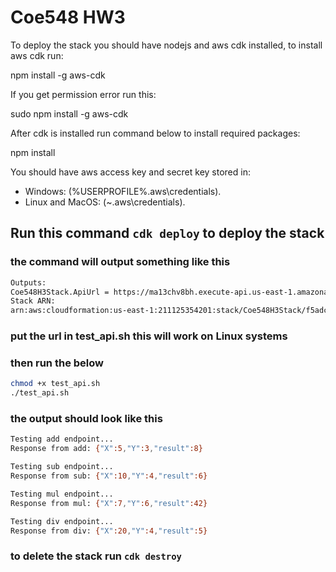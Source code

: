 # Coe548 HW3

To deploy the stack you should have nodejs and aws cdk installed, to install aws cdk run:

npm install -g aws-cdk

If you get permission error run this:

sudo npm install -g aws-cdk

After cdk is installed run command below to install required packages:

npm install

You should have aws access key and secret key stored in:

- Windows: (%USERPROFILE%\.aws\credentials).
- Linux and MacOS: (~\.aws\credentials).

## Run this command `cdk deploy` to deploy the stack

### the command will output something like this

```sh
Outputs:
Coe548H3Stack.ApiUrl = https://ma13chv8bh.execute-api.us-east-1.amazonaws.com
Stack ARN:
arn:aws:cloudformation:us-east-1:211125354201:stack/Coe548H3Stack/f5adc5d0-9cd8-11ef-a5ba-12ac9e8fdcf1
```

### put the url in test_api.sh this will work on Linux systems

### then run the below

```sh
chmod +x test_api.sh
./test_api.sh
```

### the output should look like this

```sh
Testing add endpoint...
Response from add: {"X":5,"Y":3,"result":8}

Testing sub endpoint...
Response from sub: {"X":10,"Y":4,"result":6}

Testing mul endpoint...
Response from mul: {"X":7,"Y":6,"result":42}

Testing div endpoint...
Response from div: {"X":20,"Y":4,"result":5}
```

### to delete the stack run `cdk destroy`

